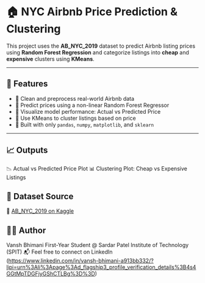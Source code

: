# 🏠 NYC Airbnb Price Prediction & Clustering

This project uses the **AB_NYC_2019** dataset to predict Airbnb listing prices using **Random Forest Regression** and categorize listings into **cheap** and **expensive** clusters using **KMeans**.

---

## 📌 Features

- 🔹 Clean and preprocess real-world Airbnb data
- 🔹 Predict prices using a non-linear Random Forest Regressor
- 🔹 Visualize model performance: Actual vs Predicted Price
- 🔹 Use KMeans to cluster listings based on price
- 🔹 Built with only `pandas`, `numpy`, `matplotlib`, and `sklearn`

---

## 📈 Outputs
📉 Actual vs Predicted Price Plot
📊 Clustering Plot: Cheap vs Expensive Listings

## 📂 Dataset Source
📎 [AB_NYC_2019 on Kaggle](https://www.kaggle.com/dgomonov/new-york-city-airbnb-open-data)

## 👨‍💻 Author
Vansh Bhimani
First-Year Student @ Sardar Patel Institute of Technology (SPIT)
📬 Feel free to connect on LinkedIn (https://www.linkedin.com/in/vansh-bhimani-a913bb332/?lipi=urn%3Ali%3Apage%3Ad_flagship3_profile_verification_details%3B4s4GGtMpTDGFjyGShCTLBg%3D%3D)
